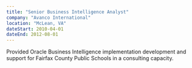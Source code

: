 ```yaml
---
title: "Senior Business Intelligence Analyst"
company: "Avanco International"
location: "McLean, VA"
dateStart: 2010-04-01
dateEnd: 2012-08-01
---
```


Provided Oracle Business Intelligence implementation development and support for Fairfax County Public Schools in a consulting capacity.